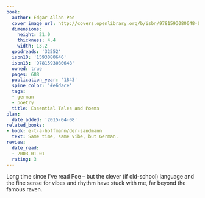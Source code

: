 ```yaml
---
book:
  author: Edgar Allan Poe
  cover_image_url: http://covers.openlibrary.org/b/isbn/9781593080648-L.jpg
  dimensions:
    height: 21.0
    thickness: 4.4
    width: 13.2
  goodreads: '32552'
  isbn10: '1593080646'
  isbn13: '9781593080648'
  owned: true
  pages: 688
  publication_year: '1843'
  spine_color: '#e6dace'
  tags:
  - german
  - poetry
  title: Essential Tales and Poems
plan:
  date_added: '2015-04-08'
related_books:
- book: e-t-a-hoffmann/der-sandmann
  text: Same time, same vibe, but German.
review:
  date_read:
  - 2003-01-01
  rating: 3
---
```


Long time since I've read Poe – but the clever (if old-school) language and the fine sense for vibes and rhythm have
stuck with me, far beyond the famous raven.
